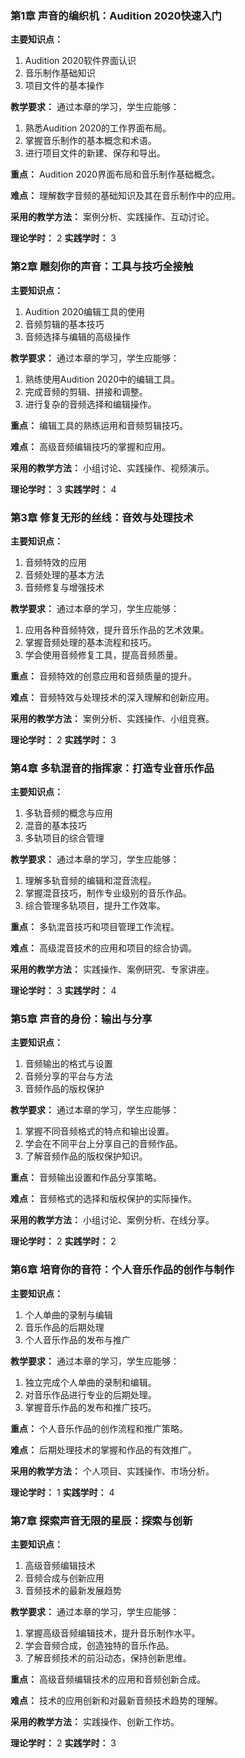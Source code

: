 ### 第1章 声音的编织机：Audition 2020快速入门

**主要知识点：**

1. Audition 2020软件界面认识
2. 音乐制作基础知识
3. 项目文件的基本操作

**教学要求：** 通过本章的学习，学生应能够：

1. 熟悉Audition 2020的工作界面布局。
2. 掌握音乐制作的基本概念和术语。
3. 进行项目文件的新建、保存和导出。

**重点：** Audition 2020界面布局和音乐制作基础概念。

**难点：** 理解数字音频的基础知识及其在音乐制作中的应用。

**采用的教学方法：** 案例分析、实践操作、互动讨论。

**理论学时：** 2 **实践学时：** 3


### 第2章 雕刻你的声音：工具与技巧全接触

**主要知识点：**

1. Audition 2020编辑工具的使用
2. 音频剪辑的基本技巧
3. 音频选择与编辑的高级操作

**教学要求：** 通过本章的学习，学生应能够：

1. 熟练使用Audition 2020中的编辑工具。
2. 完成音频的剪辑、拼接和调整。
3. 进行复杂的音频选择和编辑操作。

**重点：** 编辑工具的熟练运用和音频剪辑技巧。

**难点：** 高级音频编辑技巧的掌握和应用。

**采用的教学方法：** 小组讨论、实践操作、视频演示。

**理论学时：** 3 **实践学时：** 4


### 第3章 修复无形的丝线：音效与处理技术

**主要知识点：**

1. 音频特效的应用
2. 音频处理的基本方法
3. 音频修复与增强技术

**教学要求：** 通过本章的学习，学生应能够：

1. 应用各种音频特效，提升音乐作品的艺术效果。
2. 掌握音频处理的基本流程和技巧。
3. 学会使用音频修复工具，提高音频质量。

**重点：** 音频特效的创意应用和音频质量的提升。

**难点：** 音频特效与处理技术的深入理解和创新应用。

**采用的教学方法：** 案例分析、实践操作、小组竞赛。

**理论学时：** 2 **实践学时：** 3

### 第4章 多轨混音的指挥家：打造专业音乐作品

**主要知识点：**

1. 多轨音频的概念与应用
2. 混音的基本技巧
3. 多轨项目的综合管理

**教学要求：** 通过本章的学习，学生应能够：

1. 理解多轨音频的编辑和混音流程。
2. 掌握混音技巧，制作专业级别的音乐作品。
3. 综合管理多轨项目，提升工作效率。

**重点：** 多轨混音技巧和项目管理工作流程。

**难点：** 高级混音技术的应用和项目的综合协调。

**采用的教学方法：** 实践操作、案例研究、专家讲座。

**理论学时：** 3 **实践学时：** 4

### 第5章 声音的身份：输出与分享

**主要知识点：**

1. 音频输出的格式与设置
2. 音频分享的平台与方法
3. 音频作品的版权保护

**教学要求：** 通过本章的学习，学生应能够：

1. 掌握不同音频格式的特点和输出设置。
2. 学会在不同平台上分享自己的音频作品。
3. 了解音频作品的版权保护知识。

**重点：** 音频输出设置和作品分享策略。

**难点：** 音频格式的选择和版权保护的实际操作。

**采用的教学方法：** 小组讨论、案例分析、在线分享。

**理论学时：** 2 **实践学时：** 2



### 第6章 培育你的音符：个人音乐作品的创作与制作

**主要知识点：**

1. 个人单曲的录制与编辑
2. 音乐作品的后期处理
3. 个人音乐作品的发布与推广

**教学要求：** 通过本章的学习，学生应能够：

1. 独立完成个人单曲的录制和编辑。
2. 对音乐作品进行专业的后期处理。
3. 掌握音乐作品的发布和推广技巧。

**重点：** 个人音乐作品的创作流程和推广策略。

**难点：** 后期处理技术的掌握和作品的有效推广。

**采用的教学方法：** 个人项目、实践操作、市场分析。

**理论学时：** 1 **实践学时：** 4

### 第7章 探索声音无限的星辰：探索与创新

**主要知识点：**

1. 高级音频编辑技术
2. 音频合成与创新应用
3. 音频技术的最新发展趋势

**教学要求：** 通过本章的学习，学生应能够：

1. 掌握高级音频编辑技术，提升音乐制作水平。
2. 学会音频合成，创造独特的音乐作品。
3. 了解音频技术的前沿动态，保持创新思维。

**重点：** 高级音频编辑技术的应用和音频创新合成。

**难点：** 技术的应用创新和对最新音频技术趋势的理解。

**采用的教学方法：** 实践操作、创新工作坊。

**理论学时：** 2 **实践学时：** 3


